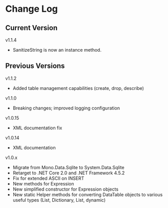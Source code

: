 # Change Log

## Current Version

v1.1.4

- SanitizeString is now an instance method.

## Previous Versions

v1.1.2

- Added table management capabilities (create, drop, describe)

v1.1.0

- Breaking changes; improved logging configuration

v1.0.15

- XML documentation fix

v1.0.14

- XML documentation

v1.0.x

- Migrate from Mono.Data.Sqlite to System.Data.Sqlite 
- Retarget to .NET Core 2.0 and .NET Framework 4.5.2
- Fix for extended ASCII on INSERT
- New methods for Expression
- New simplified constructor for Expression objects
- New static Helper methods for converting DataTable objects to various useful types (List<Dictionary>, Dictionary, List<dynamic>, dynamic)

